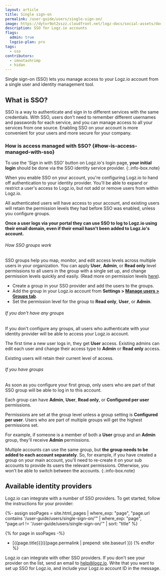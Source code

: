 ```yaml
---
layout: article
title: Single sign-on
permalink: /user-guide/users/single-sign-on/
image: https://dytvr9ot2sszz.cloudfront.net/logz-docs/social-assets/docs-social.jpg
description: SSO for Logz.io accounts
flags:
  admin: true
  logzio-plan: pro
tags:
  - sso
contributors:
  - imnotashrimp
  - hidan
---
```


Single sign-on (SSO) lets you manage access to your Logz.io account
from a single user and identity management tool.

## What is SSO?

SSO is a way to authenticate and sign in to different services
with the same credentials.
With SSO, users don't need to remember
different usernames and passwords for each service,
and you can manage access to all your services from one source.
Enabling SSO on your account is more convenient for your users
and more secure for your company.

### How is access managed with SSO? {#how-is-access-managed-with-sso}

To use the 'Sign in with SSO' button on Logz.io's login page, **your initial login** should be done via the SSO identity service provider.
{:.info-box.note}

When you enable SSO on your account,
you're configuring Logz.io to hand off authentication
to your identity provider.
You'll be able to expand or restrict a user's access to Logz.io,
but not add or remove users from within Logz.io.

All authenticated users will have access to your account, and existing users will retain the permission levels they had before SSO was enabled, unless you configure groups.

**Once a user logs via your portal they can use SSO to log to Logz.io using their email domain, even if their email hasn't been added to Logz.io's account.**


###### How SSO groups work

SSO groups help you map, monitor, and edit access levels across multiple users in your organization. You can apply **User**, **Admin**, or **Read only** level permissions to all users in the group with a single set up, and change permission levels quickly and easily.
(Read more on permission levels [here](https://docs.logz.io/user-guide/accounts/permissions/)).

* Create a group in your SSO provider and add the users to the groups. 
* Add the group in your Logz.io account from **<i class="li li-gear"></i> Settings > [Manage users > Groups tab](https://app.logz.io/#/dashboard/settings/manage-users)**.
* Set the permission level for the group to **Read only**, **User**, or **Admin**.

###### If you don't have any groups

If you don't configure any groups,
all users who authenticate with your identity provider
will be able to access your Logz.io account.

The first time a new user logs in,
they get **User** access.
Existing admins can edit each user and change their access type to **Admin** or **Read only** access.

Existing users will retain their current level of access.

###### If you have groups

As soon as you configure your first group,
only users who are part of that SSO group will be able to log in to this account.

Each group can have **Admin**, **User**, **Read only**, or **Configured per user** permissions.

Permissions are set at the group level unless a group setting is **Configured per user**.
Users who are part of multiple groups will get the highest permissions set.

For example, if someone is a member of both a **User** group and an **Admin** group,
they'll receive **Admin** permissions.

Multiple accounts can use the same group, but **the group needs to be added to each account separately**. So, for example, if you have created a group on your main account, you'll need to re-create it on your sub accounts to provide its users the relevant permissions.
Otherwise, you won't be able to switch between the accounts.
{:.info-box.note}

## Available identity providers

Logz.io can integrate with a number of SSO providers.
To get started, follow the instructions for your provider:

{%- assign ssoPages = site.html_pages |
  where_exp: "page", "page.url contains '/user-guide/users/single-sign-on/'" |
  where_exp: "page", "page.url != '/user-guide/users/single-sign-on/'" |
  sort: "title" %}

{% for page in ssoPages -%}
* [{{page.title}}]({{page.permalink | prepend: site.baseurl }})
{% endfor %}

Logz.io can integrate with other SSO providers.
If you don't see your provider on the list,
send an email to [help@logz.io](mailto:help@logz.io).
Write that you want to set up SSO for Logz.io,
and include your Logz.io account ID in the message.
